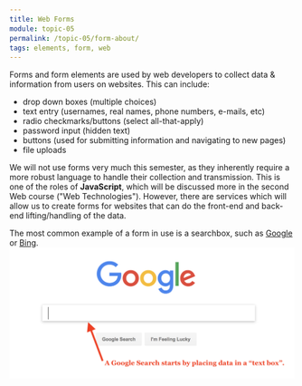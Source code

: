 ```yaml
---
title: Web Forms
module: topic-05
permalink: /topic-05/form-about/
tags: elements, form, web
---
```


<div class="divider-heading"></div>

Forms and form elements are used by web developers to collect data & information from users on websites. This can include:

- drop down boxes (multiple choices)
- text entry (usernames, real names, phone numbers, e-mails, etc)
- radio checkmarks/buttons (select all-that-apply)
- password input (hidden text)
- buttons (used for submitting information and navigating to new pages)
- file uploads

We will not use forms very much this semester, as they inherently require a more robust language to handle their collection and transmission. This is one of the roles of **JavaScript**, which will be discussed more in the second Web course ("Web Technologies"). However, there are services which will allow us to create forms for websites that can do the front-end and back-end lifting/handling of the data.

The most common example of a form in use is a searchbox, such as [Google](https://google.com) or [Bing](https://bing.com).
![Example of the google homescreen and their infamous search box. Overlay text says: "A Google Search starts by placing data in a 'text box'."](../img/google-search-box.png "Example of the google homescreen and their infamous search box.")
